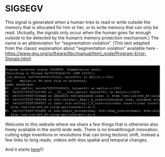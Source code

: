 # SIGSEGV

This signal is generated when a human tries to read or write outside the memory that is allocated for him or her, or to write memory that can only be read. (Actually, the signals only occur when the human goes far enough outside to be detected by the human’s memory protection mechanism.) The name is an abbreviation for “segmentation violation”. (This text adapted from the classic explanation about "segmentation violation" available here - https://www.gnu.org/software/libc/manual/html_node/Program-Error-Signals.html)

![SIGSEGV.png](SIGSEGV.png)

Welcome to this website where we share a few things that is otherwise also freely available in the world wide web. There is no breakthroguh innovation, cutting edge inventions or revolutions that can bring tectonic shift, instead a few links to long reads, videos with less spatial and temporal changes. 

And it starts [here](https://github.com/amagimedia/SIGSEGV/blob/gh-pages/rookie/guide.md)!!!

